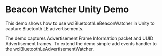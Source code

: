 # Beacon Watcher Unity Demo
 This demo shows how to use wclBluetoothLeBeaconWatcher in Unity to capture Bluetooth LE advertisements.
 
 The demo captures Advertisement Frame Information packet and UUID Advertisement frames. To extend the demo simple add events handler to the wclBluetoothLeAdvertisementWatcher.
